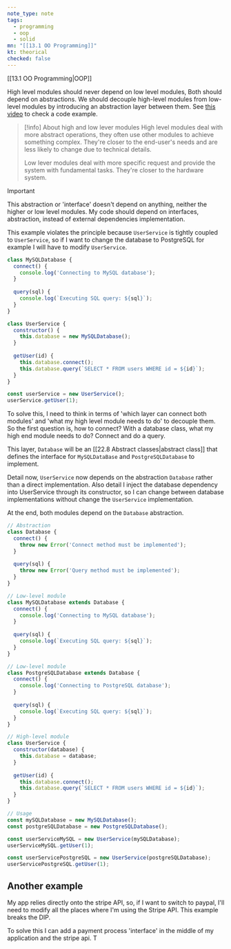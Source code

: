 ```yaml
---
note_type: note
tags:
  - programming
  - oop
  - solid
mn: "[[13.1 OO Programming]]"
kt: theorical
checked: false
---
```

[[13.1 OO Programming|OOP]]

 High level modules should never depend on low level modules, Both should depend on abstractions. We should decouple high-level modules from low-level modules by introducing an abstraction layer between them. See [this video](https://www.youtube.com/watch?v=9oHY5TllWaU&list=PLZlA0Gpn_vH9kocFX7R7BAe_CvvOCO_p9&index=5&ab_channel=WebDevSimplified) to check a code example. 

>[!info] About high and low lever modules
>High level modules deal with more abstract operations, they often use other modules to achieve something complex. They're closer to the end-user's needs and are less likely to change due to technical details. 
>
>Low lever modules deal with more specific request and provide the system with fundamental tasks. They're closer to the hardware system. 

>[!important]
>This abstraction or 'interface' doesn't depend on anything, neither the higher or low level modules. 
>My code should depend on interfaces, abstraction, instead of external dependencies implementation. 

This example violates the principle because `UserService` is tightly coupled to `UserService`, so if I want to change the database to PostgreSQL for example I will have to modify `UserService`.

```js
class MySQLDatabase {
  connect() {
    console.log('Connecting to MySQL database');
  }
  
  query(sql) {
    console.log(`Executing SQL query: ${sql}`);
  }
}

class UserService {
  constructor() {
    this.database = new MySQLDatabase();
  }
  
  getUser(id) {
    this.database.connect();
    this.database.query(`SELECT * FROM users WHERE id = ${id}`);
  }
}

const userService = new UserService();
userService.getUser(1);
```

To solve this, I need to think in terms of 'which layer can connect both modules' and 'what my high level module needs to do' to decouple them. So the first question is, how to connect? With a database class, what my high end module needs to do? Connect and do a query. 

This layer, `Database` will be an [[22.8 Abstract classes|abstract class]] that defines the interface for `MySQLDataBase` and `PostgreSQLDatabase` to implement. 

Detail now, `UserService` now depends on the abstraction `Database` rather than a direct implementation. Also detail I inject the database dependency into UserService through its constructor, so I can change between database implementations without change the `UserService` implementation. 

At the end, both modules depend on the `Database` abstraction. 

```js
// Abstraction
class Database {
  connect() {
    throw new Error('Connect method must be implemented');
  }
  
  query(sql) {
    throw new Error('Query method must be implemented');
  }
}

// Low-level module
class MySQLDatabase extends Database {
  connect() {
    console.log('Connecting to MySQL database');
  }
  
  query(sql) {
    console.log(`Executing SQL query: ${sql}`);
  }
}

// Low-level module
class PostgreSQLDatabase extends Database {
  connect() {
    console.log('Connecting to PostgreSQL database');
  }
  
  query(sql) {
    console.log(`Executing SQL query: ${sql}`);
  }
}

// High-level module
class UserService {
  constructor(database) {
    this.database = database;
  }
  
  getUser(id) {
    this.database.connect();
    this.database.query(`SELECT * FROM users WHERE id = ${id}`);
  }
}

// Usage
const mySQLDatabase = new MySQLDatabase();
const postgreSQLDatabase = new PostgreSQLDatabase();

const userServiceMySQL = new UserService(mySQLDatabase);
userServiceMySQL.getUser(1);

const userServicePostgreSQL = new UserService(postgreSQLDatabase);
userServicePostgreSQL.getUser(1);
```

## Another example
My app relies directly onto the stripe API, so, if I want to switch to paypal, I'll need to modify all the places where I'm using the Stripe API. This example breaks the DIP. 

To solve this I can add a payment process 'interface' in the middle of my application and the stripe api. T